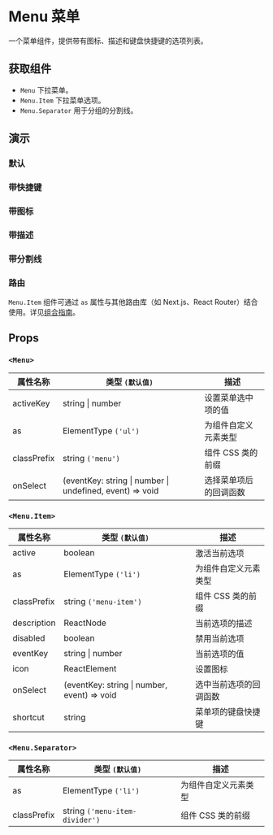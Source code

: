 # Menu 菜单

一个菜单组件，提供带有图标、描述和键盘快捷键的选项列表。

## 获取组件

<!--{include:<import-guide>}-->

- `Menu` 下拉菜单。
- `Menu.Item` 下拉菜单选项。
- `Menu.Separator` 用于分组的分割线。

## 演示

### 默认

<!--{include:`basic.md`}-->

### 带快捷键

<!--{include:`shortcut.md`}-->

### 带图标

<!--{include:`icons.md`}-->

### 带描述

<!--{include:`description.md`}-->

### 带分割线

<!--{include:`separator.md`}-->

### 路由

`Menu.Item` 组件可通过 `as` 属性与其他路由库（如 Next.js、React Router）结合使用。详见[组合指南](/zh/guide/composition/#code-react-router-dom-code)。

<!--{include:`with-router.md`}-->

## Props

### `<Menu>`

| 属性名称    | 类型 `(默认值)`                                          | 描述                   |
| ----------- | -------------------------------------------------------- | ---------------------- |
| activeKey   | string \| number                                         | 设置菜单选中项的值     |
| as          | ElementType `('ul')`                                     | 为组件自定义元素类型   |
| classPrefix | string `('menu')`                                        | 组件 CSS 类的前缀      |
| onSelect    | (eventKey: string \| number \| undefined, event) => void | 选择菜单项后的回调函数 |

### `<Menu.Item>`

| 属性名称    | 类型 `(默认值)`                             | 描述                   |
| ----------- | ------------------------------------------- | ---------------------- |
| active      | boolean                                     | 激活当前选项           |
| as          | ElementType `('li')`                        | 为组件自定义元素类型   |
| classPrefix | string `('menu-item')`                      | 组件 CSS 类的前缀      |
| description | ReactNode                                   | 当前选项的描述         |
| disabled    | boolean                                     | 禁用当前选项           |
| eventKey    | string \| number                            | 当前选项的值           |
| icon        | ReactElement                                | 设置图标               |
| onSelect    | (eventKey: string \| number, event) => void | 选中当前选项的回调函数 |
| shortcut    | string                                      | 菜单项的键盘快捷键     |

### `<Menu.Separator>`

| 属性名称    | 类型 `(默认值)`                | 描述                 |
| ----------- | ------------------------------ | -------------------- |
| as          | ElementType `('li')`           | 为组件自定义元素类型 |
| classPrefix | string `('menu-item-divider')` | 组件 CSS 类的前缀    |
